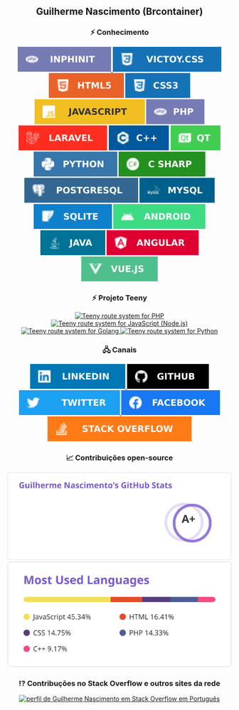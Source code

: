 <h2 align="center">Guilherme Nascimento (Brcontainer)</h2>

<h3 align="center">⚡ Conhecimento</h3>

<p align="center">
  <a href="https://inphinit.github.io/">
    <img src="assets/-Inphinit-777BB4.svg" alt="Inphinit">
  </a>
  <a href="https://victory-css.github.io/">
    <img src="assets/-Victoy.css-1572B6.svg" alt="Victoy.css">
  </a>
  <img src="assets/-HTML5-E96228.svg" alt="HTML5">
  <img src="assets/-CSS3-1572B6.svg" alt="CSS3">
  <img src="assets/-JavaScript-F2BF22.svg" alt="JavaScript">
  <img src="assets/-PHP-777BB4.svg" alt="PHP">
  <img src="assets/-Laravel-FF2D20.svg" alt="Laravel">
  <img src="assets/-Cplusplus-00599C.svg" alt="C++">
  <img src="assets/-Qt-41CD52.svg" alt="Qt">
  <img src="assets/-Python-3776AB.svg" alt="Python">
  <img src="assets/-CSharp-239120.svg" alt="CSharp">
  <img src="assets/-PostgreSQL-336791.svg" alt="PostgreSQL">
  <img src="assets/-MySQL-00608C.svg" alt="mysql">
  <img src="assets/-SQLite-0f80CC.svg" alt="sqlite">
  <img src="assets/-Android-3DDC84.svg" alt="Android">
  <img src="assets/-Java-007396.svg" alt="Java">
  <img src="assets/-Angular-DD0031.svg" alt="Angular">
  <img src="assets/-Vue.js-4FC08D.svg" alt="Vue.js">
</p>

<h3 align="center">⚡ Projeto Teeny</h3>

<p align="center">
    <a href="https://github.com/inphinit/teeny/">
        <img src="https://raw.githubusercontent.com/inphinit/teeny/master/badges/php.png" width="160" alt="Teeny route system for PHP"/>
    </a>
    <a href="https://github.com/inphinit/teeny.js/">
        <img src="https://raw.githubusercontent.com/inphinit/teeny/master/badges/javascript.png" width="160" alt="Teeny route system for JavaScript (Node.js)"/>
    </a>
    <a href="https://github.com/inphinit/teeny.go/">
        <img src="https://raw.githubusercontent.com/inphinit/teeny/master/badges/golang.png" width="160" alt="Teeny route system for Golang"/>
    </a>
    <a href="https://github.com/inphinit/teeny.py/">
        <img src="https://raw.githubusercontent.com/inphinit/teeny/master/badges/python.png" width="160" alt="Teeny route system for Python"/>
    </a>
</p>

<h3 align="center">🖧 Canais</h3>

<p align="center">
  <a href="https://www.linkedin.com/in/javascript-css-html-fullstack/">
    <img src="assets/-Linkedin-0077B5.svg" alt="Perfil de Guilherme Nascimento no Linkedin">
  </a>
  <a href="https://github.com/brcontainer">
    <img src="assets/-Github-000.svg" alt="Perfil de Guilherme Nascimento no Github">
  </a>
  <a href="https://twitter.com/brcontainer">
    <img src="assets/-Twitter-1ca0f1.svg" alt="Perfil de Guilherme Nascimento no Twitter">
  </a>
  <a href="https://www.facebook.com/fullstack.webdeveloper">
    <img src="assets/-Facebook-1877F2.svg" alt="Perfil de Guilherme Nascimento no Facebook">
  </a>
  <a href="https://pt.stackoverflow.com/users/3635/guilherme-nascimento">
    <img src="assets/-StackOverflow-FE7A16.svg" alt="Perfil de Guilherme Nascimento no Stack Overflow em Portugês">
  </a>
</p>

<h3 align="center">📈 Contribuições open-source</h3>

![Brcontainer's github stats](assets/stats.svg)
![Brcontainer top langs](assets/most_used.svg)

<h3 align="center">⁉️ Contribuções no Stack Overflow e outros sites da rede</h3>

<p align="center">
  <a href="https://pt.stackoverflow.com/users/3635/guilherme-nascimento">
    <img src="https://stackexchange.com/users/flair/1647724.png" width="208" height="58" alt="perfil de Guilherme Nascimento em Stack Overflow em Português">
  </a>
</p>

<!--
**brcontainer/brcontainer** is a ✨ _special_ ✨ repository because its `README.md` (this file) appears on your GitHub profile.

Here are some ideas to get you started:

- 🔭 I’m currently working on ...
- 🌱 I’m currently learning ...
- 👯 I’m looking to collaborate on ...
- 🤔 I’m looking for help with ...
- 💬 Ask me about ...
- 📫 How to reach me: ...
- 😄 Pronouns: ...
- ⚡ Fun fact: ...
-->
